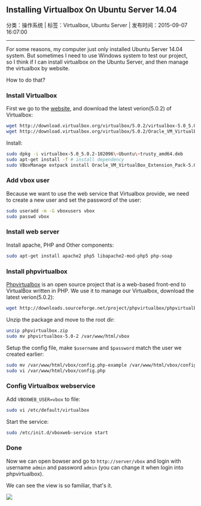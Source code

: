 ## Installing Virtualbox On Ubuntu Server 14.04

分类：操作系统 | 标签：Virtualbox, Ubuntu Server | 发布时间：2015-09-07 16:07:00

___

For some reasons, my computer just only installed Ubuntu Server 14.04 system. 
But sometimes I need to use Windows system to test our project, so I think if I can install virtualbox on the Ubuntu Server,
and then manage the virtualbox by website.

How to do that?

### Install Virtualbox

First we go to the [website](http://www.oracle.com/technetwork/server-storage/virtualbox/downloads/index.html), 
and download the latest verion(5.0.2) of Virtualbox:

```sh
wget http://download.virtualbox.org/virtualbox/5.0.2/virtualbox-5.0_5.0.2-102096~Ubuntu~trusty_amd64.deb
wget http://download.virtualbox.org/virtualbox/5.0.2/Oracle_VM_VirtualBox_Extension_Pack-5.0.2-102096.vbox-extpack
```

Install:

```sh
sudo dpkg -i virtualbox-5.0_5.0.2-102096\~Ubuntu\~trusty_amd64.deb
sudo apt-get install -f # install dependency
sudo VBoxManage extpack install Oracle_VM_VirtualBox_Extension_Pack-5.0.2-102096.vbox-extpack
```

### Add vbox user

Because we want to use the web service that Virtualbox provide, we need to create a new user and set the password of the user:

```sh
sudo useradd -m -G vboxusers vbox
sudo passwd vbox
```

### Install web server

Install apache, PHP and Other components:

```sh
sudo apt-get install apache2 php5 libapache2-mod-php5 php-soap
```

### Install phpvirtualbox

[Phpvirtualbox](http://sourceforge.net/projects/phpvirtualbox/) is an open source project that is a web-based front-end to VirtualBox written in PHP. 
We use it to manage our Virtualbox, download the latest verion(5.0.2):

```sh
wget http://downloads.sourceforge.net/project/phpvirtualbox/phpvirtualbox-5.0-2.zip -O phpvirtualbox.zip
```

Unzip the package and move to the root dir:
```sh
unzip phpvirtualbox.zip
sudo mv phpvirtualbox-5.0-2 /var/www/html/vbox
```

Setup the config file, make `$username` and `$password` match the user we created earlier:
```sh
sudo mv /var/www/html/vbox/config.php-example /var/www/html/vbox/config.php
sudo vi /var/www/html/vbox/config.php
```

### Config Virtualbox webservice

Add `VBOXWEB_USER=vbox` to file:

```sh
sudo vi /etc/default/virtualbox
```

Start the service:
```sh
sudo /etc/init.d/vboxweb-service start
```

### Done

Now we can open bowser and go to `http://server/vbox` and login with username `admin` and password `admin` (you can change it when login into phpvirtualbox).

We can see the view is so familiar, that's it.

![](/posts/2015/09/07/finish.png)
